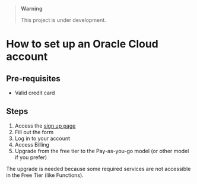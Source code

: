 > **Warning**
>
> This project is under development.

# How to set up an Oracle Cloud account

## Pre-requisites

* Valid credit card

## Steps

1. Access the [sign up page](https://signup.cloud.oracle.com)
1. Fill out the form
1. Log in to your account
1. Access Billing
1. Upgrade from the free tier to the Pay-as-you-go model (or other model if you prefer)

The upgrade is needed because some required services are not accessible in the Free Tier (like Functions).
